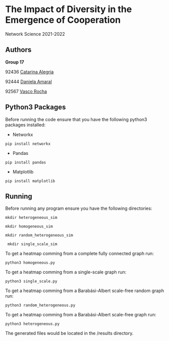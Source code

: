 # The Impact of Diversity in the Emergence of Cooperation
Network Science 2021-2022

## Authors

**Group 17**

92436 [Catarina Alegria](mailto:catarina.alegria@tecnico.ulisboa.pt)

92444 [Daniela Amaral](mailto:daniela.amaral@tecnico.ulisboa.pt)

92567 [Vasco Rocha](mailto:vascorocha2000@tecnico.ulisboa.pt)

## Python3 Packages

Before running the code ensure that you have the following python3 packages installed:
* Networkx

```
pip install networkx
```
* Pandas
```
pip install pandas
```
* Matplotlib
```
pip install matplotlib
```

## Running
 Before running any program ensure you have the following directories:
 ```
 mkdir heterogeneous_sim
 ```
  ```
 mkdir homogeneous_sim
 ```
   ```
 mkdir random_heterogeneous_sim
 ```
```
 mkdir single_scale_sim
 ```

 To get a heatmap comming from a complete fully connected graph run:
 ```
 python3 homogeneous.py
 ```
   To get a heatmap comming from a single-scale graph run:
 ```
 python3 single_scale.py
 ```
   To get a heatmap comming from a Barabási-Albert scale-free random graph run:
 ```
 python3 random_heterogeneous.py
 ```
  To get a heatmap comming from a Barabási-Albert scale-free graph run:
 ```
 python3 heterogeneous.py
 ```
The generated files would be located in the /results directory.